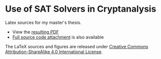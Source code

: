 # Use of SAT Solvers in Cryptanalysis

Latex sources for my master's thesis.

 * View the [resulting PDF](https://github.com/lacop/master-thesis-text/raw/master/main.pdf)
 * [Full source code attachment](https://github.com/lacop/master-thesis-code0) is also available

The LaTeX sources and figures are released under [Creative Commons Attribution-ShareAlike 4.0 International License](http://creativecommons.org/licenses/by-sa/4.0/).
